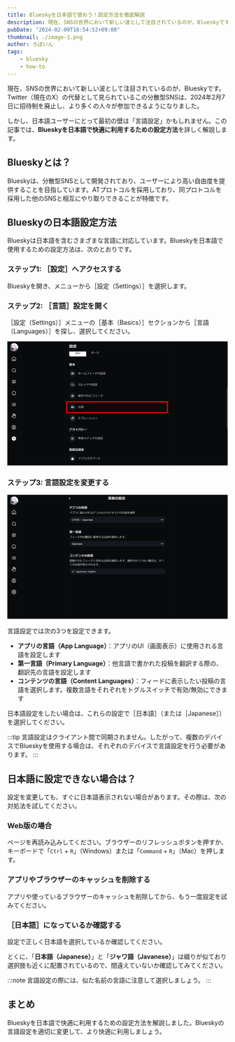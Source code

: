 ```yaml
---
title: Blueskyを日本語で使おう！設定方法を徹底解説
description: 現在、SNSの世界において新しい波として注目されているのが、Blueskyです。Twitter（現在のX）の代替として見られているこの分散型SNSは、2024年2月7日に招待制を廃止し、より多くの人々が参加できるようになりました。しかし、日本語ユーザーにとって最初の壁は「言語設定」かもしれません。この記事では、Blueskyを日本語で快適に利用するための設定方法を詳しく解説します。
pubDate: "2024-02-09T16:54:52+09:00"
thumbnail: ./image-1.png
author: ろぼいん
tags:
    - bluesky
    - how-to
---
```


現在、SNSの世界において新しい波として注目されているのが、Blueskyです。Twitter（現在のX）の代替として見られているこの分散型SNSは、2024年2月7日に招待制を廃止し、より多くの人々が参加できるようになりました。

しかし、日本語ユーザーにとって最初の壁は「言語設定」かもしれません。この記事では、**Blueskyを日本語で快適に利用するための設定方法**を詳しく解説します。

## Blueskyとは？

Blueskyは、分散型SNSとして開発されており、ユーザーにより高い自由度を提供することを目指しています。ATプロトコルを採用しており、同プロトコルを採用した他のSNSと相互にやり取りできることが特徴です。

## Blueskyの日本語設定方法

Blueskyは日本語を含むさまざまな言語に対応しています。Blueskyを日本語で使用するための設定方法は、次のとおりです。

### ステップ1: ［設定］へアクセスする

Blueskyを開き、メニューから［設定（Settings）］を選択します。

### ステップ2: ［言語］設定を開く

［設定（Settings）］メニューの［基本（Basics）］セクションから［言語（Languages）］を探し、選択してください。

![Blueskyの設定画面のスクリーンショット](image.png)

### ステップ3: 言語設定を変更する

![Blueskyの言語設定画面のスクリーンショット](image-1.png)

言語設定では次の3つを設定できます。

- **アプリの言語（App Language）**：アプリのUI（画面表示）に使用される言語を設定します
- **第一言語（Primary Language）**：他言語で書かれた投稿を翻訳する際の、翻訳先の言語を設定します
- **コンテンツの言語（Content Languages）**：フィードに表示したい投稿の言語を選択します。複数言語をそれぞれをトグルスイッチで有効/無効にできます

日本語設定をしたい場合は、これらの設定で［日本語］（または［Japanese］）を選択してください。

:::tip
言語設定はクライアント間で同期されません。したがって、複数のデバイスでBlueskyを使用する場合は、それぞれのデバイスで言語設定を行う必要があります。
:::

## 日本語に設定できない場合は？

設定を変更しても、すぐに日本語表示されない場合があります。その際は、次の対処法を試してください。

### Web版の場合

ページを再読み込みしてください。ブラウザーのリフレッシュボタンを押すか、キーボードで「`Ctrl` + `R`」（Windows）または「`Command` + `R`」（Mac）を押します。

### アプリやブラウザーのキャッシュを削除する

アプリや使っているブラウザーのキャッシュを削除してから、もう一度設定を試みてください。

### ［日本語］になっているか確認する

設定で正しく日本語を選択しているか確認してください。

とくに、「**日本語（Japanese）**」と「**ジャワ語（Javanese）**」は綴りが似ており選択肢も近くに配置されているので、間違えていないか確認してみてください。

:::note
言語設定の際には、似た名前の言語に注意して選択しましょう。
:::

## まとめ

Blueskyを日本語で快適に利用するための設定方法を解説しました。Blueskyの言語設定を適切に変更して、より快適に利用しましょう。
